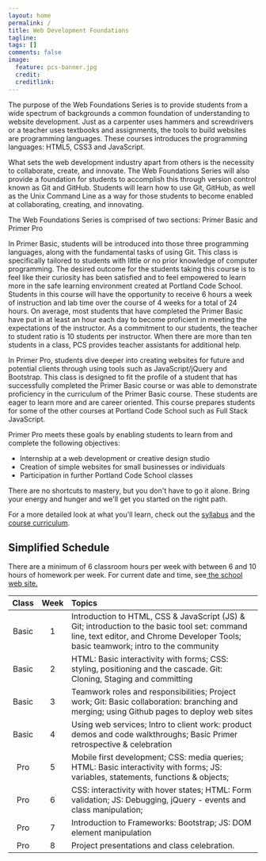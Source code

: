 ```yaml
---
layout: home
permalink: /
title: Web Development Foundations
tagline:
tags: []
comments: false
image:
  feature: pcs-banner.jpg
  credit:
  creditlink:
---
```



The purpose of the Web Foundations Series is to provide students from a wide spectrum of backgrounds a common foundation of understanding to website development.   Just as a carpenter uses hammers and screwdrivers or a teacher uses textbooks and assignments, the tools to build websites are programming languages.  These courses introduces the programming languages: HTML5, CSS3 and JavaScript.  

What sets the web development industry apart from others is the necessity to collaborate, create, and innovate.  The Web Foundations Series will also provide a foundation for students to accomplish this through version control known as Git and GitHub. Students will learn how to use Git, GitHub, as well as the Unix Command Line as a way for those students to become enabled at collaborating, creating, and innovating.

The Web Foundations Series is comprised of two sections: Primer Basic and Primer Pro

<!-- Which course is right for you?  Check out these assessments.  The results will be emailed to you: [Primer Basic Assessement](https://docs.google.com/forms/d/1pOGay_xqWzUetgyVlmnEY_f8SWY3ZPXDoJmGVn0lrIs/viewform?embedded=true) and [Primer Pro Assessment](https://docs.google.com/forms/d/1v1T1i0eQ9t_RocYNhI2QWeT9OlqB1No6XL-dcf0cwNs/viewform?embedded=true) -->


In Primer Basic, students will be introduced into those three programming languages, along with the fundamental tasks of using Git.  This class is specifically tailored to students with little or no prior knowledge of computer programming.  The desired outcome for the students taking this course is to feel like their curiosity has been satisfied and to feel empowered to learn more in the safe learning environment created at Portland Code School.  Students in this course will have the opportunity to receive 6 hours a week of instruction and lab time over the course of 4 weeks for a total of 24 hours.  On average, most students that have completed the Primer Basic have put in at least an hour each day to become proficient in meeting the expectations of the instructor.  As a commitment to our students, the teacher to student ratio is 10 students per instructor.  When there are more than ten students in a class, PCS provides teacher assistants for additional help.

In Primer Pro, students dive deeper into creating websites for future and potential clients  through using tools such as JavaScript/jQuery and Bootstrap.  This class is designed to fit the profile of a student that has successfully completed the Primer Basic course or was able to demonstrate proficiency in the curriculum of the Primer Basic course.  These students are eager to learn more and are career oriented.  This course prepares students for some of the other courses at Portland Code School such as Full Stack JavaScript.

Primer Pro meets these goals by enabling students to learn from and complete  the following objectives:

* Internship at a web development or creative design studio
* Creation of simple websites for small businesses or individuals
* Participation in further Portland Code School classes


There are no shortcuts to mastery, but you don't have to go it alone. Bring your energy and hunger and we'll get you started on the right path.

For a more detailed look at what you'll learn, check out the [syllabus](syllabus) and the [course curriculum](course).


Simplified Schedule
-------------------
There are a minimum of 6 classroom hours per week with between 6 and 10 hours of homework per week. For current date and time, see[ the school web site.](http://www.portlandcodeschool.com/webdevelopmentprimer/ "Link to web foundation series pages on main school web site")

| Class | Week | Topics |
|:---------:|:----:|:--------------------------------------------------------------------------------|
|    Basic |   1  | Introduction to HTML, CSS & JavaScript (JS) & Git; introduction to the basic tool set: command line, text editor, and Chrome Developer Tools; basic teamwork; intro to the community |
|    Basic |   2  | HTML: Basic interactivity with forms; CSS: styling, positioning and the cascade. Git: Cloning, Staging and committing |
|    Basic |   3  | Teamwork roles and responsibilities; Project work; Git: Basic collaboration: branching and merging; using Github pages to deploy web sites  |
|    Basic |   4  | Using web services; Intro to client work: product demos and code walkthroughs;  Basic Primer retrospective & celebration |                                                                                             |
| Pro |   5  | Mobile first development; CSS: media queries; HTML: Basic interactivity with forms; JS: variables, statements, functions & objects;|
| Pro |   6  | CSS: interactivity with hover states; HTML: Form validation; JS: Debugging, jQuery - events and class manipulation;|
| Pro |   7  | Introduction to Frameworks: Bootstrap; JS: DOM element manipulation|
| Pro |   8  | Project presentations and class celebration. |
